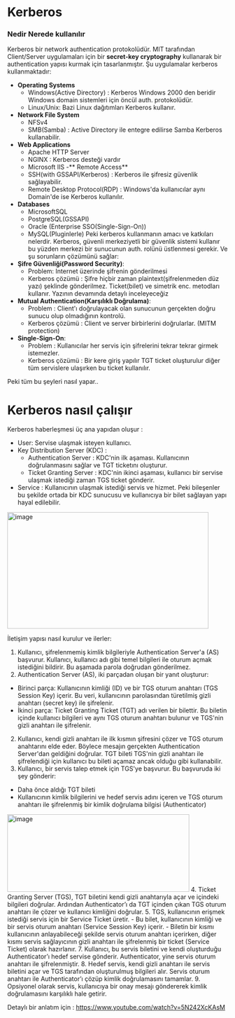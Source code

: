 # Kerberos 
### Nedir Nerede kullanılır
Kerberos bir network authentication protokolüdür. MIT tarafından Client/Server uygulamaları için bir **secret-key cryptography** kullanarak bir authentication yapısı kurmak için tasarlanmıştır. Şu uygulamalar kerberos kullanmaktadır: 
- **Operating Systems** 
  - Windows(Active Directory) : Kerberos Windows 2000 den beridir Windows domain sistemleri için öncül auth. protokolüdür.
  - Linux/Unix: Bazi Linux dağıtımları Kerberos kullanır.
- **Network File System**
  - NFSv4 
  - SMB(Samba) : Active Directory ile entegre edilirse Samba Kerberos kullanabilir.
- **Web Applications**
  - Apache HTTP Server
  - NGINX : Kerberos desteği vardır
  - Microsoft IIS
-** Remote Access**
  - SSH(with GSSAPI/Kerberos) : Kerberos ile şifresiz güvenlik sağlayabilir.
  - Remote Desktop Protocol(RDP) : Windows'da kullanıcılar aynı Domain'de ise Kerberos kullanılır.
- **Databases**
  - MicrosoftSQL
  - PostgreSQL(GSSAPI)
  - Oracle (Enterprise SSO(Single-Sign-On))
  - MySQL(Pluginlerle)
Peki kerberos kullanmanın amacı ve katkıları nelerdir. Kerberos, güvenli merkeziyetli bir güvenlik sistemi kullanır bu yüzden merkezi bir sunucunun auth. rolünü üstlenmesi gerekir. Ve şu sorunların çözümünü sağlar:
- **Şifre Güvenliği(Password Security)**:
  - Problem: Internet üzerinde şifrenin gönderilmesi
  - Kerberos çözümü : Şifre hiçbir zaman plaintext(şifrelenmeden düz yazı) şeklinde gönderilmez. Ticket(bilet) ve simetrik enc. metodları kullanır. Yazının devamında detaylı inceleyeceğiz
- **Mutual Authentication(Karşılıklı Doğrulama)**:
  - Problem : Client'ı doğrulayacak olan sunucunun gerçekten doğru sunucu olup olmadığının kontrolü.
  - Kerberos çözümü : Client ve server birbirlerini doğrularlar. (MITM protection)
- **Single-Sign-On**:
  - Problem : Kullanıcılar her servis için şifrelerini tekrar tekrar girmek istemezler.
  - Kerberos çözümü : Bir kere giriş yapılır TGT ticket oluşturulur diğer tüm servislere ulaşırken bu ticket kullanılır.

Peki tüm bu şeyleri nasıl yapar..

# Kerberos nasıl çalışır
Kerberos haberleşmesi üç ana yapıdan oluşur :
- User: Servise ulaşmak isteyen kullanıcı.
- Key Distribution Server (KDC) :
  - Authentication Server : KDC'nin ilk aşaması. Kullanıcının doğrulanmasını sağlar ve TGT ticketını oluşturur.  
  - Ticket Granting Server : KDC'nin ikinci aşaması, kullanıcı bir servise ulaşmak istediği zaman TGS ticket gönderir.
- Service : Kullanıcının ulaşmak istediği servis ve hizmet.
Peki bileşenler bu şekilde ortada bir KDC sunucusu ve kullanıcıya bir bilet sağlayan yapı hayal edilebilir.
<img width="460" height="266" alt="image" src="https://github.com/user-attachments/assets/d185864b-9d52-484f-b697-406d7f67121a" />



İletişim yapısı nasıl  kurulur ve ilerler:
1. Kullanıcı, şifrelenmemiş kimlik bilgileriyle Authentication Server'a (AS) başvurur.
Kullanıcı, kullanıcı adı gibi temel bilgileri ile oturum açmak istediğini bildirir. Bu aşamada parola doğrudan gönderilmez.
2. Authentication Server (AS), iki parçadan oluşan bir yanıt oluşturur:
  - Birinci parça: Kullanıcının kimliği (ID) ve bir TGS oturum anahtarı (TGS Session Key) içerir. Bu veri, kullanıcının parolasından türetilmiş gizli anahtarı (secret key) ile şifrelenir.
  - İkinci parça: Ticket Granting Ticket (TGT) adı verilen bir bilettir. Bu biletin içinde kullanıcı bilgileri ve aynı TGS oturum anahtarı bulunur ve TGS'nin gizli anahtarı ile şifrelenir.
2. Kullanıcı, kendi gizli anahtarı ile ilk kısmın şifresini çözer ve TGS oturum anahtarını elde eder. Böylece mesajın gerçekten Authentication Server'dan geldiğini doğrular.
TGT bileti TGS'nin gizli anahtarı ile şifrelendiği için kullanıcı bu bileti açamaz ancak olduğu gibi kullanabilir.
3. Kullanıcı, bir servis talep etmek için TGS'ye başvurur. Bu başvuruda iki şey gönderir:
  - Daha önce aldığı TGT bileti
  - Kullanıcının kimlik bilgilerini ve hedef servis adını içeren ve TGS oturum anahtarı ile şifrelenmiş bir kimlik doğrulama bilgisi (Authenticator)
<img width="416" height="177" alt="image" src="https://github.com/user-attachments/assets/387059c9-aef7-4290-8a7b-73965780b4ef" />
4. Ticket Granting Server (TGS), TGT biletini kendi gizli anahtarıyla açar ve içindeki bilgileri doğrular. Ardından Authenticator’ı da TGT içinden çıkan TGS oturum anahtarı ile çözer ve kullanıcı kimliğini doğrular.
5. TGS, kullanıcının erişmek istediği servis için bir Service Ticket üretir.
  - Bu bilet, kullanıcının kimliği ve bir servis oturum anahtarı (Service Session Key) içerir.
  - Biletin bir kısmı kullanıcının anlayabileceği şekilde servis oturum anahtarı içerirken, diğer kısmı servis sağlayıcının gizli anahtarı ile şifrelenmiş bir ticket (Service Ticket) olarak hazırlanır.
7. Kullanıcı, bu servis biletini ve kendi oluşturduğu Authenticator’ı hedef servise gönderir.
Authenticator, yine servis oturum anahtarı ile şifrelenmiştir.
8. Hedef servis, kendi gizli anahtarı ile servis biletini açar ve TGS tarafından oluşturulmuş bilgileri alır.
Servis oturum anahtarı ile Authenticator’ı çözüp kimlik doğrulamasını tamamlar.
9. Opsiyonel olarak servis, kullanıcıya bir onay mesajı göndererek kimlik doğrulamasını karşılıklı hale getirir.

Detaylı bir anlatım için : https://www.youtube.com/watch?v=5N242XcKAsM

